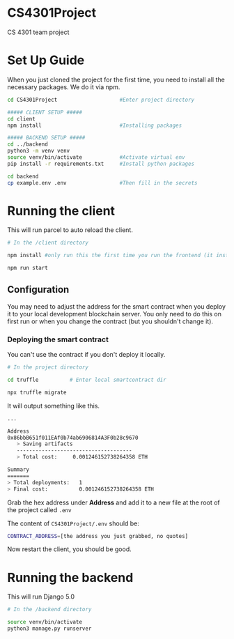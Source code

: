 # CS4301Project
CS 4301 team project

# Set Up Guide
When you just cloned the project for the first time, you need to install
all the necessary packages. We do it via npm.
```bash
cd CS4301Project                    #Enter project directory

##### CLIENT SETUP #####
cd client
npm install                         #Installing packages

##### BACKEND SETUP #####
cd ../backend
python3 -m venv venv
source venv/bin/activate            #Activate virtual env
pip install -r requirements.txt     #Install python packages

cd backend
cp example.env .env                 #Then fill in the secrets
```

# Running the client
This will run parcel to auto reload the client.
```bash
# In the /client directory

npm install #only run this the first time you run the frontend (it installs the 10 million packages that node uses)

npm run start
```

## Configuration
You may need to adjust the address for the smart contract when you deploy it to your local development blockchain server.
You only need to do this on first run or when you change the contract (but you shouldn't change it).

### Deploying the smart contract
You can't use the contract if you don't deploy it locally.
```bash
# In the project directory

cd truffle          # Enter local smartcontract dir

npx truffle migrate
```

It will output something like this.

```bash
...

Address
0x86bbB651f011EAf0b74ab6906814A3F0b28c9670
   > Saving artifacts
   -------------------------------------
   > Total cost:     0.001246152738264358 ETH

Summary
=======
> Total deployments:   1
> Final cost:          0.001246152738264358 ETH
```

Grab the hex address under **Address** and add it to a new file at the root of the project called `.env`

The content of `CS4301Project/.env` should be:
```bash
CONTRACT_ADDRESS=[the address you just grabbed, no quotes]
```

Now restart the client, you should be good.

# Running the backend
This will run Django 5.0
```bash
# In the /backend directory

source venv/bin/activate
python3 manage.py runserver
```
